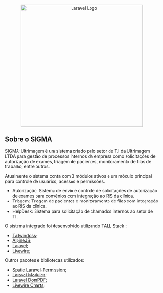 <p align="center"><a href="https://laravel.com" target="_blank"><img src="https://raw.githubusercontent.com/laravel/art/master/logo-lockup/5%20SVG/2%20CMYK/1%20Full%20Color/laravel-logolockup-cmyk-red.svg" width="400" alt="Laravel Logo"></a></p>

## Sobre o SIGMA

SIGMA-Ultrimagem é um sistema criado pelo setor de T.I da Ultrimagem LTDA para gestão de processos internos da empresa como solicitações de autorização de exames, triagem de pacientes, monitoramento de filas de trabalho, entre outros.

Atualmente o sistema conta com 3 módulos ativos e um módulo principal para controle de usuários, acessos e permissões.

- Autorização: Sistema de envio e controle de solicitações de autorização de exames para convênios com integração ao RIS da clínica.
- Triagem: Triagem de pacientes e monitoramento de filas com integração ao RIS da clínica.
- HelpDesk: Sistema para solicitação de chamados internos ao setor de TI.

O sistema integrado foi desenvolvido utilizando TALL Stack :

- [Tailwindcss](https://tailwindcss.com/);
- [AlpineJS](https://alpinejs.dev/);
- [Laravel](https://laravel.com/);
- [Livewire](https://laravel-livewire.com/);

Outros pacotes e bibliotecas utilizados:

- [Spatie Laravel-Permission](https://spatie.be/docs/laravel-permission/v5/introduction);
- [Laravel Modules](https://nwidart.com/laravel-modules/v6/introduction);
- [Laravel DomPDF](https://github.com/barryvdh/laravel-dompdf);
- [Livewire Charts](https://github.com/asantibanez/livewire-charts);
